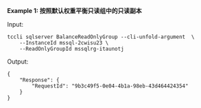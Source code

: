 **Example 1: 按照默认权重平衡只读组中的只读副本**



Input: 

```
tccli sqlserver BalanceReadOnlyGroup --cli-unfold-argument  \
    --InstanceId mssql-2cwisu23 \
    --ReadOnlyGroupId mssqlrg-itaunotj
```

Output: 
```
{
    "Response": {
        "RequestId": "9b3c49f5-0e04-4b1a-98eb-43d464424354"
    }
}
```

